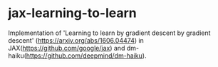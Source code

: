 # jax-learning-to-learn
Implementation of 'Learning to learn by gradient descent by gradient descent' (https://arxiv.org/abs/1606.04474) in JAX(https://github.com/google/jax) and dm-haiku(https://github.com/deepmind/dm-haiku).
 
